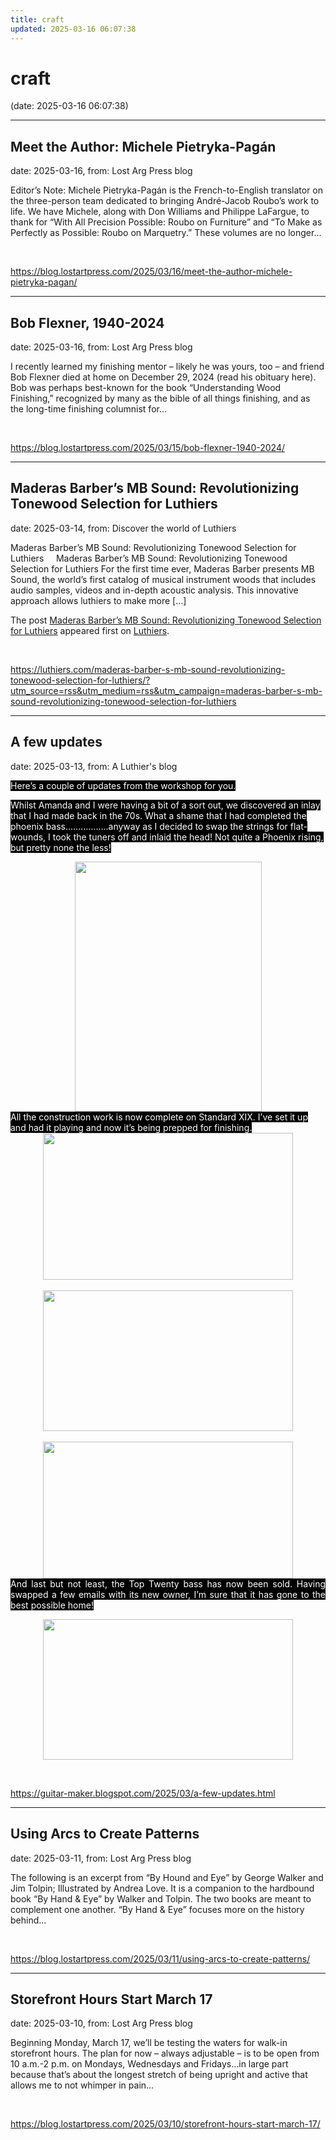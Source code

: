 ```yaml
---
title: craft
updated: 2025-03-16 06:07:38
---
```


# craft

(date: 2025-03-16 06:07:38)

---

## Meet the Author: Michele Pietryka-Pagán

date: 2025-03-16, from: Lost Arg Press blog

Editor&#8217;s Note: Michele Pietryka-Pagán is the French-to-English translator on the three-person team dedicated to bringing André-Jacob Roubo’s work to life. We have Michele, along with Don Williams and Philippe LaFargue, to thank for “With All Precision Possible: Roubo on Furniture” and “To Make as Perfectly as Possible: Roubo on Marquetry.” These volumes are no longer... 

<br> 

<https://blog.lostartpress.com/2025/03/16/meet-the-author-michele-pietryka-pagan/>

---

## Bob Flexner, 1940-2024

date: 2025-03-16, from: Lost Arg Press blog

I recently learned my finishing mentor – likely he was yours, too – and friend Bob Flexner died at home on December 29, 2024 (read his obituary here). Bob was perhaps best-known for the book &#8220;Understanding Wood Finishing,&#8221; recognized by many as the bible of all things finishing, and as the long-time finishing columnist for... 

<br> 

<https://blog.lostartpress.com/2025/03/15/bob-flexner-1940-2024/>

---

## Maderas Barber’s MB Sound: Revolutionizing Tonewood Selection for Luthiers

date: 2025-03-14, from: Discover the world of Luthiers

<p>Maderas Barber&#8217;s MB Sound: Revolutionizing Tonewood Selection for Luthiers &#160; &#160; Maderas Barber&#8217;s MB Sound: Revolutionizing Tonewood Selection for Luthiers For the first time ever, Maderas Barber presents MB Sound, the world&#8217;s first catalog of musical instrument woods that includes audio samples, videos and in-depth acoustic analysis. This innovative approach allows luthiers to make more [&#8230;]</p>
<p>The post <a href="https://luthiers.com/maderas-barber-s-mb-sound-revolutionizing-tonewood-selection-for-luthiers/">Maderas Barber&#8217;s MB Sound: Revolutionizing Tonewood Selection for Luthiers</a> appeared first on <a href="https://luthiers.com">Luthiers</a>.</p>
 

<br> 

<https://luthiers.com/maderas-barber-s-mb-sound-revolutionizing-tonewood-selection-for-luthiers/?utm_source=rss&utm_medium=rss&utm_campaign=maderas-barber-s-mb-sound-revolutionizing-tonewood-selection-for-luthiers>

---

## A few updates

date: 2025-03-13, from: A Luthier's blog

<p><span style="background-color: black; color: white;">Here’s a couple of updates from the workshop for you.</span></p>

<p class="MsoNormal"><span style="background-color: black; color: white;">Whilst Amanda and I were having a bit of a sort out, we
discovered an inlay that I had made back in the 70s. What a shame that I had
completed the phoenix bass……………..anyway as I decided to swap the strings for
flat-wounds, I took the tuners off and inlaid the head! Not quite a Phoenix
rising, but pretty none the less!</span><o:p></o:p></p><p class="MsoNormal"></p><div class="separator" style="clear: both; text-align: center;"><a href="https://blogger.googleusercontent.com/img/b/R29vZ2xl/AVvXsEjhCHIwOcU2xFNvLTRj8aF40-BurTrmCeOATKirOFsUkboaDYpOo8oPHv2KDAX1NjT_ErONJuFI_phgZ2SwX_O-Nc7nEnkSzdJggLlCjQ3L2sBGzv6Ys9QXCCFG166nCcE-W56QIjDc75_E7DrmCHBRFyCZ97SM8XibLZzfOgjAqrWst-RH6Bfb/s1500/head%20inlay.JPG" style="margin-left: 1em; margin-right: 1em;"><img border="0" data-original-height="1500" data-original-width="1121" height="400" src="https://blogger.googleusercontent.com/img/b/R29vZ2xl/AVvXsEjhCHIwOcU2xFNvLTRj8aF40-BurTrmCeOATKirOFsUkboaDYpOo8oPHv2KDAX1NjT_ErONJuFI_phgZ2SwX_O-Nc7nEnkSzdJggLlCjQ3L2sBGzv6Ys9QXCCFG166nCcE-W56QIjDc75_E7DrmCHBRFyCZ97SM8XibLZzfOgjAqrWst-RH6Bfb/w299-h400/head%20inlay.JPG" width="299" /></a></div><div class="separator" style="clear: both; text-align: left;"><span style="background-color: black; color: white; font-family: inherit; text-align: justify;">All
the construction work is now complete on Standard XIX. I’ve set it up and had
it playing and now it’s being prepped for finishing.</span></div><div class="separator" style="clear: both; text-align: center;"><a href="https://blogger.googleusercontent.com/img/b/R29vZ2xl/AVvXsEheUWH6ab0IWSUKHJGCYT1gTJ-rBCLLJZrxAzHmPLq6vuPg2qC3xGAyG9ny4nbmTB-MvMjqVbD9FISkhyrp2J-fG5uG4urvpmiYmfxMby6Bp1gapvnciCplFMxahWpLanxx6pM-rJLJ8sKZwbGPlP9f35Bu8c0Lchn8Y3Ve2e0tK2cVnJTdqf-9/s1500/3.JPG" style="margin-left: 1em; margin-right: 1em;"><img border="0" data-original-height="879" data-original-width="1500" height="235" src="https://blogger.googleusercontent.com/img/b/R29vZ2xl/AVvXsEheUWH6ab0IWSUKHJGCYT1gTJ-rBCLLJZrxAzHmPLq6vuPg2qC3xGAyG9ny4nbmTB-MvMjqVbD9FISkhyrp2J-fG5uG4urvpmiYmfxMby6Bp1gapvnciCplFMxahWpLanxx6pM-rJLJ8sKZwbGPlP9f35Bu8c0Lchn8Y3Ve2e0tK2cVnJTdqf-9/w400-h235/3.JPG" width="400" /></a></div><br /><div class="separator" style="clear: both; text-align: center;"><a href="https://blogger.googleusercontent.com/img/b/R29vZ2xl/AVvXsEiH_pIXAcTjOAXgf3EB_wpNmATfKUOUgniUuJrm8mwrzWn8k5EnoGjgAzslARiiAQYIjrbiAy-TNS4p9J7qZGT2kCTtdsyVdme6ZX6kak0SFCKBbsg6KQb6iKlyJ6rFmG5RlxGSYqVOrlm30zy8RiJ9CcN3bAdLHLKUOpoZnN18lX1_TLqhBVVr/s1500/2.JPG" style="margin-left: 1em; margin-right: 1em;"><img border="0" data-original-height="843" data-original-width="1500" height="225" src="https://blogger.googleusercontent.com/img/b/R29vZ2xl/AVvXsEiH_pIXAcTjOAXgf3EB_wpNmATfKUOUgniUuJrm8mwrzWn8k5EnoGjgAzslARiiAQYIjrbiAy-TNS4p9J7qZGT2kCTtdsyVdme6ZX6kak0SFCKBbsg6KQb6iKlyJ6rFmG5RlxGSYqVOrlm30zy8RiJ9CcN3bAdLHLKUOpoZnN18lX1_TLqhBVVr/w400-h225/2.JPG" width="400" /></a></div><br /><div class="separator" style="clear: both; text-align: center;"><a href="https://blogger.googleusercontent.com/img/b/R29vZ2xl/AVvXsEhxJ3OJk6KtkNS2T_cUL_KCft_ZaaSsgrphsoEfeLCzk5Rewt6FSWZTptS7QlEanXhMOUzRahryGp6S-qahg1Hs8cAO2rVgk7GG6hU7QTvjQr0nW0KUBmHsONTslhS8Un0uoJudC6ft_RuAIp8B8X4-AwWWCc3lZY_zXmm1iLPk_2mFteabAUnp/s1500/1.JPG" style="margin-left: 1em; margin-right: 1em;"><img border="0" data-original-height="821" data-original-width="1500" height="219" src="https://blogger.googleusercontent.com/img/b/R29vZ2xl/AVvXsEhxJ3OJk6KtkNS2T_cUL_KCft_ZaaSsgrphsoEfeLCzk5Rewt6FSWZTptS7QlEanXhMOUzRahryGp6S-qahg1Hs8cAO2rVgk7GG6hU7QTvjQr0nW0KUBmHsONTslhS8Un0uoJudC6ft_RuAIp8B8X4-AwWWCc3lZY_zXmm1iLPk_2mFteabAUnp/w400-h219/1.JPG" width="400" /></a></div><div class="separator" style="clear: both; text-align: justify;"><span style="background-color: black; color: white; text-align: left;">And last but not least, the Top Twenty bass has now been
sold. Having swapped a few emails with its new owner, I’m sure that it has gone
to the best possible home!</span></div><div class="separator" style="clear: both; text-align: left;"><p class="MsoNormal"></p><div class="separator" style="clear: both; text-align: center;"><a href="https://blogger.googleusercontent.com/img/b/R29vZ2xl/AVvXsEiD19r0MbHxksU-nvBLM3Q65k45sfkHnpeGxkkwmEbDZpE078SNN0WWWN7kl1FX99FuDOLCUuayTSpPMfl3WRZaP90NPgGSOhh89W6FU__UPjyqJZT4wXv5uMyX4Biaq8GAgxKdT6scoRrNIBM8mnQeiIDUUHus_l02yHfDEK1TqAkVohg9UKil/s1500/sold.JPG" style="margin-left: 1em; margin-right: 1em;"><img border="0" data-original-height="843" data-original-width="1500" height="225" src="https://blogger.googleusercontent.com/img/b/R29vZ2xl/AVvXsEiD19r0MbHxksU-nvBLM3Q65k45sfkHnpeGxkkwmEbDZpE078SNN0WWWN7kl1FX99FuDOLCUuayTSpPMfl3WRZaP90NPgGSOhh89W6FU__UPjyqJZT4wXv5uMyX4Biaq8GAgxKdT6scoRrNIBM8mnQeiIDUUHus_l02yHfDEK1TqAkVohg9UKil/w400-h225/sold.JPG" width="400" /></a></div><p></p></div> 

<br> 

<https://guitar-maker.blogspot.com/2025/03/a-few-updates.html>

---

## Using Arcs to Create Patterns

date: 2025-03-11, from: Lost Arg Press blog

The following is an excerpt from &#8220;By Hound and Eye&#8221; by George Walker and Jim Tolpin; Illustrated by Andrea Love. It is a companion to the hardbound book &#8220;By Hand &#38; Eye&#8221; by Walker and Tolpin. The two books are meant to complement one another. &#8220;By Hand &#38; Eye&#8221; focuses more on the history behind... 

<br> 

<https://blog.lostartpress.com/2025/03/11/using-arcs-to-create-patterns/>

---

## Storefront Hours Start March 17

date: 2025-03-10, from: Lost Arg Press blog

Beginning Monday, March 17, we&#8217;ll be testing the waters for walk-in storefront hours. The plan for now – always adjustable – is to be open from 10 a.m.-2 p.m. on Mondays, Wednesdays and Fridays…in large part because that&#8217;s about the longest stretch of being upright and active that allows me to not whimper in pain... 

<br> 

<https://blog.lostartpress.com/2025/03/10/storefront-hours-start-march-17/>

